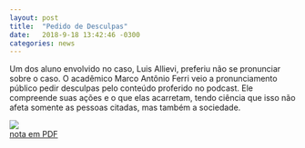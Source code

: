 ```yaml
---
layout: post
title:  "Pedido de Desculpas"
date:   2018-9-18 13:42:46 -0300
categories: news
---
```

Um dos aluno envolvido no caso, Luis Allievi, preferiu não se pronunciar sobre o caso. O acadêmico Marco Antônio Ferri veio a pronunciamento público pedir desculpas pelo conteúdo proferido no podcast. Ele compreende suas ações e o que elas acarretam, tendo ciência que isso não afeta somente as pessoas citadas, mas também a sociedade.

<div class="text-center">
  <img src="{{ "/images/Desculpas_Marco.png" | absolute_url }}"/>
</div>
<a href="/arquivos/Desculpas_Marco.pdf">nota em PDF</a>
